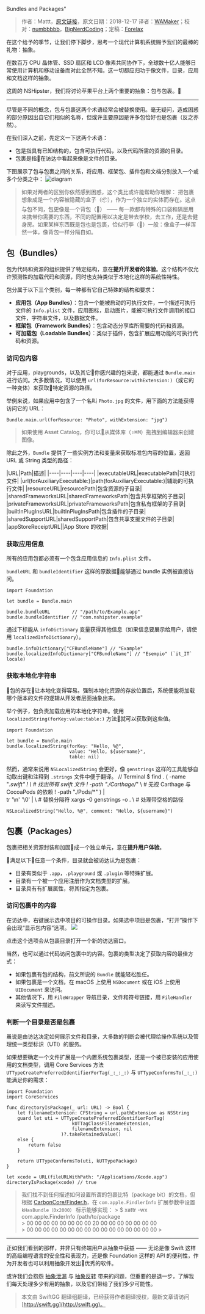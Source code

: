 Bundles and Packages"

> 作者：Mattt，[原文链接](https://nshipster.com/bundles-and-packages/)，原文日期：2018-12-17
> 译者：[WAMaker](https://github.com/WAMaker)；校对：[numbbbbb](http://numbbbbb.com/)，[BigNerdCoding](https://bignerdcoding.com/)；定稿：[Forelax](http://forelax.space)
  










在这个给予的季节，让我们停下脚步，思考一个现代计算机系统赐予我们的最棒的礼物：抽象。

在数百万 CPU 晶体管、SSD 扇区和 LCD 像素共同协作下，全球数十亿人能够日常使用计算机和移动设备而对此全然不知。这一切都应归功于像文件，目录，应用和文档这样的抽象。

这周的 NSHipster，我们将讨论苹果平台上两个重要的抽象：包与包裹。🎁



---

尽管是不同的概念，包与包裹这两个术语经常会被替换使用。毫无疑问，造成困惑的部分原因出自它们相似的名称，但或许主要原因是许多包恰好也是包裹（反之亦然）。

在我们深入之前，先定义一下这两个术语：
* 包是指具有已知结构的，包含可执行代码，以及代码所需的资源的目录。
* 包裹是指在访达中看起来像是文件的目录。

下图展示了包与包裹之间的关系，将应用、框架包、插件包和文档分别放入一个或多个分类之中：
![diagram](http://swift.gg/img/articles/nshipster-bundles-and-packages/packages-and-bundles-diagram-a604d818c7decc7430fffc8642f0743728d2f6be4dfae15b274a599655cd3e40.svg1563524952.9887984)

> 如果对两者的区别你依然感到困惑，这个类比或许能帮助你理解：
> 把包裹想象成是一个内容被隐藏的盒子（📦），作为一个独立的实体而存在。这点与包不同，包更像是一个背包（🎒） —— 每一款都有特殊的口袋和隔层用来携带你需要的东西，不同的配置用以决定是带去学校，去工作，还是去健身房。如果某样东西既是包也是包裹，恰似行李（🧳）一般：像盒子一样浑然一体，像背包一样分隔自如。

## 包（Bundles）
包为代码和资源的组织提供了特定结构，意在**提升开发者的体验**。这个结构不仅允许预测性的加载代码和资源，同时也支持类似于本地化这样的系统性特性。

包分属于以下三个类别，每一种都有它自己特殊的结构和要求：
- **应用包（App Bundles）**：包含一个能被启动的可执行文件，一个描述可执行文件的 `Info.plist` 文件，应用图标，启动图片，能被可执行文件调用的接口文件，字符串文件，以及数据文件。
- **框架包（Framework Bundles）**：包含动态分享库所需要的代码和资源。
- **可加载包（Loadable Bundles）**：类似于插件，包含扩展应用功能的可执行代码和资源。

### 访问包内容
对于应用，playgrounds，以及其它你感兴趣的包来说，都能通过 `Bundle.main` 进行访问。大多数情况，可以使用 `url(forResource:withExtension:)`（或它的一种变体）来获取特定资源的路径。

举例来说，如果应用中包含了一个名叫 `Photo.jpg` 的文件，用下面的方法能获得访问它的 URL：
    
    Bundle.main.url(forResource: "Photo", withExtension: "jpg")

> 如果使用 Asset Catalog，你可以从媒体库（<kbd>⇧</kbd><kbd>⌘</kbd><kbd>M</kbd>）拖拽到编辑器来创建图像。

除此之外，`Bundle` 提供了一些实例方法和变量来获取标准包内容的位置，返回 URL 或 String 类型的路径：

|URL|Path|描述|
|----|----|----|----|
|executableURL|executablePath|可执行文件|
|url(forAuxiliaryExecutable:)|path(forAuxiliaryExecutable:)|辅助的可执行文件|
|resourceURL|resourcePath|包含资源的子目录|
|sharedFrameworksURL|sharedFrameworksPath|包含共享框架的子目录|
|privateFrameworksURL|privateFrameworksPath|包含私有框架的子目录|
|builtInPlugInsURL|builtInPlugInsPath|包含插件的子目录|
|sharedSupportURL|sharedSupportPath|包含共享支援文件的子目录|
|appStoreReceiptURL||App Store 的收据|

### 获取应用信息
所有的应用包都必须有一个包含应用信息的 `Info.plist` 文件。

`bundleURL` 和 `bundleIdentifier` 这样的原数据能够通过 bundle 实例被直接访问。
    
    import Foundation
    
    let bundle = Bundle.main
    
    bundle.bundleURL        // "/path/to/Example.app"
    bundle.bundleIdentifier // "com.nshipster.example"

通过下标能从 `infoDictionary` 变量获得其他信息（如果信息要展示给用户，请使用 `localizedInfoDictionary`）。
    
    bundle.infoDictionary["CFBundleName"] // "Example"
    bundle.localizedInfoDictionary["CFBundleName"] // "Esempio" (`it_IT` locale)

### 获取本地化字符串
包的存在让本地化变得容易。强制本地化资源的存放位置后，系统便能将加载哪个版本的文件的逻辑从开发者层面抽象出来。

举个例子，包负责加载应用的本地化字符串。使用 `localizedString(forKey:value:table:)` 方法就可以获取到这些值。
    
    import Foundation
    
    let bundle = Bundle.main
    bundle.localizedString(forKey: "Hello, %@",
                           value: "Hello, ${username}",
                           table: nil)


然而，通常来说用 `NSLocalizedString` 会更好，像 `genstrings` 这样的工具能够自动取出键和注释到 `.strings` 文件中便于翻译。
    // Terminal
    $ find . \( -name "*.swift" !           \ # 找出所有 swift 文件
                ! -path "./Carthage/*"      \ # 无视 Carthage 与 CocoaPods 的依赖
                ! -path "./Pods/*"
             \)    |                        \
      tr '\n' '\0' |                        \ # 替换分隔符
      xargs -0 genstrings -o .              \ # 处理带空格的路径
    
    NSLocalizedString("Hello, %@", comment: "Hello, ${username}")

## 包裹（Packages）
包裹把相关资源封装和加固成一个独立单元，意在**提升用户体验**。

满足以下任意一个条件，目录就会被访达认为是包裹：
- 目录有类似于 `.app`，`.playground` 或 `.plugin` 等特殊扩展。
- 目录有一个被一个应用注册作为文档类型的扩展。
- 目录具有有扩展属性，将其指定为包裹。

### 访问包裹中的内容
在访达中，右键展示选中项目的可操作目录。如果选中项目是包裹，“打开”操作下会出现“显示包内容”选项。
![](http://swift.gg/img/articles/nshipster-bundles-and-packages/show-package-contents-c7cc72f58a573cb2fbe349e6f76a4ef29d14fbada3cd9b8376fc37979da16bf3.png1563524953.1915808)

点击这个选项会从包裹目录打开一个新的访达窗口。

当然，也可以通过代码访问包裹中的内容。包裹的类型决定了获取内容的最佳方式：
- 如果包裹有包的结构，前文所说的 `Bundle` 就能轻松胜任。
- 如果包裹是一个文档，在 macOS 上使用 `NSDocument` 或在 iOS 上使用 `UIDocument` 来访问。
- 其他情况下，用 `FileWrapper` 导航目录，文件和符号链接，用 `FileHandler` 来读写文件描述。

### 判断一个目录是否是包裹
虽说是由访达决定如何展示文件和目录，大多数的判断会被代理给操作系统以及管理统一类型标识（UTI）的服务。

如果想要确定一个文件扩展是一个内置系统包裹类型，还是一个被已安装的应用使用的文档类型，调用 Core Services 方法 `UTTypeCreatePreferredIdentifierForTag(_:_:_:)` 与 `UTTypeConformsTo(_:_:)` 能满足你的需求：
    
    import Foundation
    import CoreServices
    
    func directoryIsPackage(_ url: URL) -> Bool {
        let filenameExtension: CFString = url.pathExtension as NSString
        guard let uti = UTTypeCreatePreferredIdentifierForTag(
                            kUTTagClassFilenameExtension,
                            filenameExtension, nil
                        )?.takeRetainedValue()
        else {
            return false
        }
    
        return UTTypeConformsTo(uti, kUTTypePackage)
    }
    
    let xcode = URL(fileURLWithPath: "/Applications/Xcode.app")
    directoryIsPackage(xcode) // true

> 我们找不到任何描述如何设置所谓的包裹比特（package bit）的文档，但根据 [CarbonCore/Finder.h](https://opensource.apple.com/source/CarbonHeaders/CarbonHeaders-8A428/Finder.h)，在 `com.apple.FindlerInfo` 扩展参数中设置 `kHasBundle（0x2000）` 标示能够实现：
>     > $ xattr -wx com.apple.FinderInfo /path/to/package \
    >  00 00 00 00 00 00 00 00 20 00 00 00 00 00 00 00 \
    >  00 00 00 00 00 00 00 00 00 00 00 00 00 00 00 00
    >

---

正如我们看到的那样，并非只有终端用户从抽象中获益 —— 无论是像 Swift 这样的高级编程语言的安全性和表现力，还是像 Foundation 这样的 API 的便利性，作为开发者也可以利用抽象开发出优秀的软件。

或许我们会抱怨 [抽象泄漏](https://en.wikipedia.org/wiki/Leaky_abstraction) 与 [抽象反转](https://en.wikipedia.org/wiki/Abstraction_inversion) 带来的问题，但重要的是退一步，了解我们每天处理多少有用的抽象，以及它们带给了我们多少可能性。
> 本文由 SwiftGG 翻译组翻译，已经获得作者翻译授权，最新文章请访问 [http://swift.gg](http://swift.gg)。